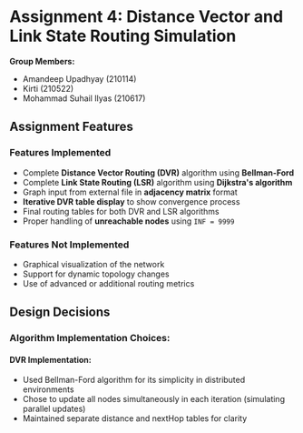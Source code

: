 # Assignment 4: Distance Vector and Link State Routing Simulation
**Group Members:**  
- Amandeep Upadhyay (210114)  
- Kirti (210522)  
- Mohammad Suhail Ilyas (210617)
## Assignment Features
### Features Implemented
- Complete **Distance Vector Routing (DVR)** algorithm using **Bellman-Ford**
- Complete **Link State Routing (LSR)** algorithm using **Dijkstra's algorithm**
- Graph input from external file in **adjacency matrix** format
- **Iterative DVR table display** to show convergence process
- Final routing tables for both DVR and LSR algorithms
- Proper handling of **unreachable nodes** using `INF = 9999`
### Features Not Implemented
- Graphical visualization of the network
- Support for dynamic topology changes
- Use of advanced or additional routing metrics
## Design Decisions  
### Algorithm Implementation Choices:
#### DVR Implementation:
- Used Bellman-Ford algorithm for its simplicity in distributed environments
- Chose to update all nodes simultaneously in each iteration (simulating parallel updates)
- Maintained separate distance and nextHop tables for clarity
